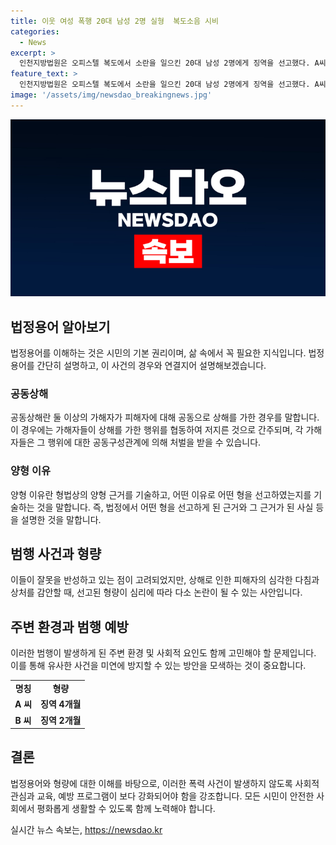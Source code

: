 ```yaml
---
title: 이웃 여성 폭행 20대 남성 2명 실형  복도소음 시비
categories:
  - News
excerpt: >
  인천지방법원은 오피스텔 복도에서 소란을 일으킨 20대 남성 2명에게 징역을 선고했다. A씨에게는 4개월, B씨에게는 2개월의 징역이 선고되었는데, 피해자와의 합의가 이뤄지지 않았지만, 반성하는 모습을 고려했다고 밝혔다. 이들은 이웃집 여성을 폭행해 뇌출혈 등의 상처를 입힌 혐의를 받았으며, 범행 원인은 택배 물건을 벽에 던지던 피해자에게 화가 나 발로 차이던 것으로 조사됐다.
feature_text: >
  인천지방법원은 오피스텔 복도에서 소란을 일으킨 20대 남성 2명에게 징역을 선고했다. A씨에게는 4개월, B씨에게는 2개월의 징역이 선고되었는데, 피해자와의 합의가 이뤄지지 않았지만, 반성하는 모습을 고려했다고 밝혔다. 이들은 이웃집 여성을 폭행해 뇌출혈 등의 상처를 입힌 혐의를 받았으며, 범행 원인은 택배 물건을 벽에 던지던 피해자에게 화가 나 발로 차이던 것으로 조사됐다.
image: '/assets/img/newsdao_breakingnews.jpg'
---
```


<p><img src="/assets/img/newsdao_breakingnews.jpg" alt="koreaapp 속보" /></p>

<h2 data-ke-size="size26">법정용어 알아보기</h2>

<p data-ke-size="size16">법정용어를 이해하는 것은 시민의 기본 권리이며, 삶 속에서 꼭 필요한 지식입니다. 법정용어를 간단히 설명하고, 이 사건의 경우와 연결지어 설명해보겠습니다.</p>

<h3>공동상해</h3>

<p data-ke-size="size16">공동상해란 둘 이상의 가해자가 피해자에 대해 공동으로 상해를 가한 경우를 말합니다. 이 경우에는 가해자들이 상해를 가한 행위를 협동하여 저지른 것으로 간주되며, 각 가해자들은 그 행위에 대한 공동구성관계에 의해 처벌을 받을 수 있습니다.</p>

<h3>양형 이유</h3>

<p data-ke-size="size16">양형 이유란 형법상의 양형 근거를 기술하고, 어떤 이유로 어떤 형을 선고하였는지를 기술하는 것을 말합니다. 즉, 법정에서 어떤 형을 선고하게 된 근거와 그 근거가 된 사실 등을 설명한 것을 말합니다.</p>

<h2 data-ke-size="size26">범행 사건과 형량</h2>

<p data-ke-size="size16">이들이 잘못을 반성하고 있는 점이 고려되었지만, 상해로 인한 피해자의 심각한 다침과 상처를 감안할 때, 선고된 형량이 심리에 따라 다소 논란이 될 수 있는 사안입니다.</p>

<h2 data-ke-size="size26">주변 환경과 범행 예방</h2>

<p data-ke-size="size16">이러한 범행이 발생하게 된 주변 환경 및 사회적 요인도 함께 고민해야 할 문제입니다. 이를 통해 유사한 사건을 미연에 방지할 수 있는 방안을 모색하는 것이 중요합니다.</p>

<table>
  <tr>
    <td style="text-align: center; height: 17px;"><b>명칭</b></td>
    <td style="text-align: center; height: 17px;"><b>형량</b></td>
  </tr>
  <tr>
    <td style="text-align: center; height: 17px;"><b>A 씨</b></td>
    <td style="text-align: center; height: 17px;"><b>징역 4개월</b></td>
  </tr>
  <tr>
    <td style="text-align: center; height: 17px;"><b>B 씨</b></td>
    <td style="text-align: center; height: 17px;"><b>징역 2개월</b></td>
  </tr>
</table>

<h2 data-ke-size="size26">결론</h2>

<p data-ke-size="size16">법정용어와 형량에 대한 이해를 바탕으로, 이러한 폭력 사건이 발생하지 않도록 사회적 관심과 교육, 예방 프로그램이 보다 강화되어야 함을 강조합니다. 모든 시민이 안전한 사회에서 평화롭게 생활할 수 있도록 함께 노력해야 합니다.</p>
실시간 뉴스 속보는, <a href="https://newsdao.kr" rel="dofollow">https://newsdao.kr</a>


